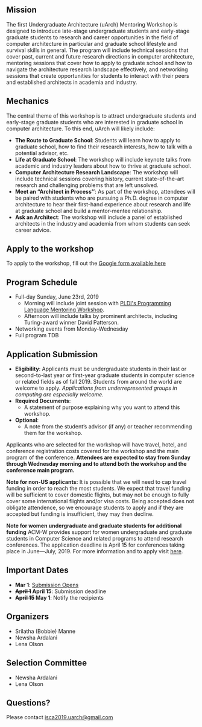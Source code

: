 
## Mission

The first Undergraduate Architecture (uArch) Mentoring Workshop is designed to introduce late-stage undergraduate students and early-stage graduate students to research and career opportunities in the field of computer architecture in particular and graduate school lifestyle and survival skills in general. The program will include technical sessions that cover past, current and future research directions in computer architecture, mentoring sessions that cover how to apply to graduate school and how to navigate the architecture research landscape effectively, and networking sessions that create opportunities for students to interact with their peers and established architects in academia and industry. 

## Mechanics

The central theme of this workshop is to attract undergraduate students and early-stage graduate students who are interested in graduate school in computer architecture. To this end, uArch will likely include:
* **The Route to Graduate School**: Students will learn how to apply to graduate school, how to find their research interests, how to talk with a potential advisor, etc.
* **Life at Graduate School**: The workshop will include keynote talks from academic and industry leaders about how to thrive at graduate school.
* **Computer Architecture Research Landscape**: The workshop will include technical sessions covering history, current state-of-the-art research and challenging problems that are left unsolved.
* **Meet an “Architect in Process’’**: As part of the workshop, attendees will be paired with students who are pursuing a Ph.D. degree in computer architecture to hear their first-hand experience about research and life at graduate school and build a mentor-mentee relationship.
* **Ask an Architect**: The workshop will include a panel of established architects in the industry and academia from whom students can seek career advice.

## Apply to the workshop

To apply to the workshop, fill out the [Google form available here](https://docs.google.com/forms/d/e/1FAIpQLSdsEaCqNRF5RhxrplS-etOCLvbUWt9pfYfY-ABR6F2y-RAIag/viewform?vc=0&c=0&w=1)

## Program Schedule
* Full-day Sunday, June 23rd, 2019
  * Morning will include joint session with [PLDI's Programming Language Mentoring Workshop](https://pldi19.sigplan.org/home/PLMW-PLDI-2019).
  * Afternoon will include talks by prominent architects, including Turing-award winner David Patterson.
* Networking events from Monday-Wednesday
* Full program TDB

## Application Submission
* **Eligibility**: Applicants must be undergraduate students in their last or second-to-last year or first-year graduate students in computer science or related fields as of fall 2019.  Students from around the world are welcome to apply. *Applications from underrepresented groups in computing are especially welcome.*
* **Required Documents**: 
  * A statement of purpose explaining why you want to attend this workshop.
* **Optional**:
  * A note from the student’s advisor (if any) or teacher recommending them for the workshop.

Applicants who are selected for the workshop will have travel, hotel, and conference registration costs covered for the workshop and the main program of the conference. **Attendees are expected to stay from Sunday through Wednesday morning and to attend both the workshop and the conference main program.**

**Note for non-US applicants:** It is possible that we will need to cap travel funding in order to reach the most students.  We expect that travel funding will be sufficient to cover domestic flights, but may not be enough to fully cover some international flights and/or visa costs.  Being accepted does not obligate attendence, so we encourage students to apply and if they are accepted but funding is insufficient, they may then decline.

**Note for women undergraduate and graduate students for additional funding** ACM-W provides support for women undergraduate and graduate students in Computer Science and related programs to attend research conferences. The application deadline is April 15 for conferences taking place in June—July, 2019.   For more information and to apply visit [here](https://women.acm.org/scholarships). 

## Important Dates
- **Mar 1**: [Submission Opens](https://docs.google.com/forms/d/e/1FAIpQLSdsEaCqNRF5RhxrplS-etOCLvbUWt9pfYfY-ABR6F2y-RAIag/viewform?vc=0&c=0&w=1)
- **~~April 1~~ April 15**: Submission deadline
- **~~April 15~~ May 1**: Notify the recipients 

## Organizers
- Srilatha (Bobbie) Manne
- Newsha Ardalani 
- Lena Olson

## Selection Committee
- Newsha Ardalani
- Lena Olson

## Questions?
Please contact [isca2019.uarch@gmail.com](isca2019.uarch@gmail.com)


